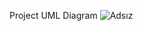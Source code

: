 Project UML Diagram
![Adsız](https://github.com/ardicDemirol/ProjectSubwaySurfers-Unity/assets/99182026/edd3ace5-378e-4de3-9e4c-ed35bc8e3acb)
